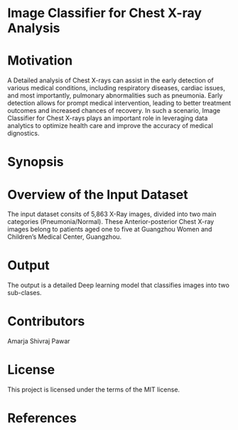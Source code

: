 # Image Classifier for Chest X-ray Analysis

# Motivation

A Detailed analysis of Chest X-rays can assist in the early detection of various medical conditions, including respiratory diseases, cardiac issues, and most importantly, pulmonary abnormalities such as pneumonia. Early detection allows for prompt medical intervention, leading to better treatment outcomes and increased chances of recovery. In such a scenario, Image Classifier for Chest X-rays plays an important role in leveraging data analytics to optimize health care and improve the accuracy of medical dignostics.

# Synopsis


# Overview of the Input Dataset
The input dataset consits of 5,863 X-Ray images, divided into two main categories (Pneumonia/Normal).
These Anterior-posterior Chest X-ray images belong to patients aged one to five at Guangzhou Women and Children’s Medical Center, Guangzhou.

# Output
The output is a detailed Deep learning model that classifies images into two sub-clases.

# Contributors
Amarja Shivraj Pawar

# License
This project is licensed under the terms of the MIT license.

# References

